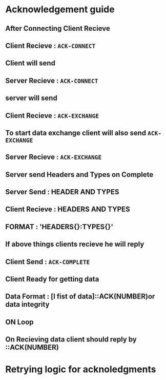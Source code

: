 # Acknowledgement guide

## After Connecting Client Recieve

## Client Recieve : `ACK-CONNECT`

## Client will send

## Server Recieve : `ACK-CONNECT`

## server will send 

## Client Recieve : `ACK-EXCHANGE`

## To start data exchange client will also send `ACK-EXCHANGE`

## Server Recieve : `ACK-EXCHANGE`

## Server send Headers and Types on Complete

## Server Send : HEADER AND TYPES

## Client Recieve : HEADERS AND TYPES

## FORMAT : 'HEADERS{}:TYPES{}'

## If above things clients recieve he will reply

## Client Send : `ACK-COMPLETE`

## Client Ready for getting data

## Data Format : [l fist of data]::ACK(NUMBER)or data integrity 

## ON Loop
## On Recieving data client should reply by ::ACK(NUMBER) 

# Retrying logic for acknoledgments 